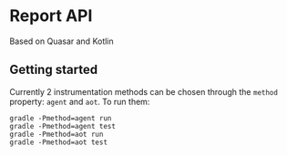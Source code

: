 # Report API

Based on Quasar and Kotlin

## Getting started

Currently 2 instrumentation methods can be chosen through the `method` property: `agent` and `aot`. To run them:

```
gradle -Pmethod=agent run
gradle -Pmethod=agent test
gradle -Pmethod=aot run
gradle -Pmethod=aot test
```
